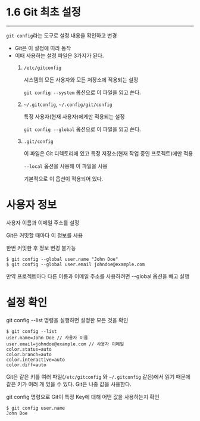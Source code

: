 # 1.6 Git 최초 설정

---

`git config`라는 도구로 설정 내용을 확인하고 변경

- Git은 이 설정에 따라 동작
- 이때 사용하는 설정 파일은 3가지가 된다.
    1. `/etc/gitconfig`
        
        시스템의 모든 사용자와 모든 저장소에 적용되는 설정
        
        `git config --system` 옵션으로 이 파일을 읽고 쓴다.
        
    2. `~/.gitconfig`, `~/.config/git/config`
        
        특정 사용자(현재 사용자)에게만 적용되는 설정
        
        `git config --global` 옵션으로 이 파일을 읽고 쓴다.
        
    3. `.git/config`
        
        이 파일은 Git 디렉토리에 있고 특정 저장소(현재 작업 중인 프로젝트)에만 적용
        
        `--local` 옵션을 사용해 이 파일을 사용
        
        기본적으로 이 옵션이 적용되어 있다.
        

# 사용자 정보

사용자 이름과 이메일 주소를 설정

Git은 커밋할 때마다 이 정보를 사용

한번 커밋한 후 정보 변경 불가능

```tsx
$ git config --global user.name "John Doe"
$ git config --global user.email johndoe@example.com
```

만약 프로젝트마다 다른 이름과 이메일 주소를 사용하려면 --global 옵션을 빼고 실행

# 설정 확인

git config --list 명령을 실행하면 설정한 모든 것을 확인

```tsx
$ git config --list
user.name=John Doe // 사용자 이름
user.email=johndoe@example.com // 사용자 이메일
color.status=auto
color.branch=auto
color.interactive=auto
color.diff=auto
```

Git은 같은 키를 여러 파일(`/etc/gitconfig` 와 `~/.gitconfig` 같은)에서 읽기 때문에 같은 키가 여러 개 있을 수 있다. Git은 나중 값을 사용한다.

git config <key> 명령으로 Git이 특정 Key에 대해 어떤 값을 사용하는지 확인

```tsx
$ git config user.name
John Doe
```